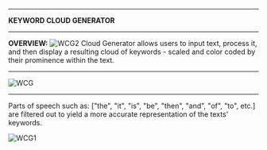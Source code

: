 ________________________________________________________________________________________________________________
**KEYWORD CLOUD GENERATOR**
________________________________________________________________________________________________________________

**OVERVIEW:**
![WCG2](https://github.com/user-attachments/assets/235bde7d-e1c9-4ede-a862-11d58df55043)
Cloud Generator allows users to input text, process it, and then display a resulting cloud of keywords - scaled and color coded by their prominence within the text. 

________________________________________________________________________________________________________________

![WCG](https://github.com/user-attachments/assets/a754b438-2c10-497d-8753-a1b9973616bc)

________________________________________________________________________________________________________________

Parts of speech such as: ["the", "it", "is", "be", "then", "and", "of", "to", etc.] are filtered out to yield a more accurate representation of the texts' keywords. 

![WCG1](https://github.com/user-attachments/assets/f7a8175a-be5a-4038-99b9-7ffc92414002)


